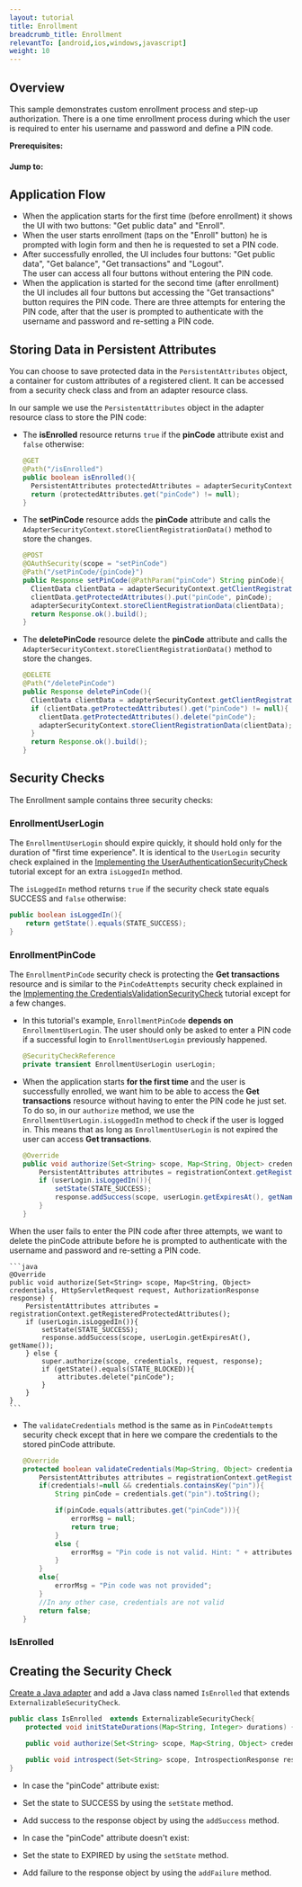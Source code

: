 ```yaml
---
layout: tutorial
title: Enrollment
breadcrumb_title: Enrollment
relevantTo: [android,ios,windows,javascript]
weight: 10
---
```

## Overview
This sample demonstrates custom enrollment process and step-up authorization. There is a one time enrollment process during which the user is required to enter his username and password and define a PIN code.  

**Prerequisites:**

#### Jump to:

## Application Flow

* When the application starts for the first time (before enrollment) it shows the UI with two buttons: "Get public data" and "Enroll".
* When the user starts enrollment (taps on the "Enroll" button) he is prompted with login form and then he is requested to set a PIN code.
* After successfully enrolled, the UI includes four buttons: "Get public data", "Get balance", "Get transactions" and "Logout".  
The user can access all four buttons without entering the PIN code.
* When the application is started for the second time (after enrollment) the UI includes all four buttons but accessing the "Get transactions" button requires the PIN code.
There are three attempts for entering the PIN code, after that the user is prompted to authenticate with the username and password and re-setting a PIN code.

## Storing Data in Persistent Attributes
You can choose to save protected data in the `PersistentAttributes` object, a container for custom attributes of a registered client. It can be accessed from a security check class and from an adapter resource class.

In our sample we use the `PersistentAttributes` object in the adapter resource class to store the PIN code:

* The **isEnrolled** resource returns `true` if the **pinCode** attribute exist and `false` otherwise:

    ```java
    @GET
    @Path("/isEnrolled")
    public boolean isEnrolled(){
      PersistentAttributes protectedAttributes = adapterSecurityContext.getClientRegistrationData().getProtectedAttributes();
      return (protectedAttributes.get("pinCode") != null);
    }
    ```
* The **setPinCode** resource adds the **pinCode** attribute and calls the `AdapterSecurityContext.storeClientRegistrationData()` method to store the changes.

    ```java
    @POST
    @OAuthSecurity(scope = "setPinCode")
    @Path("/setPinCode/{pinCode}")
    public Response setPinCode(@PathParam("pinCode") String pinCode){
      ClientData clientData = adapterSecurityContext.getClientRegistrationData();
      clientData.getProtectedAttributes().put("pinCode", pinCode);
      adapterSecurityContext.storeClientRegistrationData(clientData);
      return Response.ok().build();
    }
    ```
* The **deletePinCode** resource delete the **pinCode** attribute and calls the `AdapterSecurityContext.storeClientRegistrationData()` method to store the changes.

    ```java
    @DELETE
    @Path("/deletePinCode")
    public Response deletePinCode(){
      ClientData clientData = adapterSecurityContext.getClientRegistrationData();
      if (clientData.getProtectedAttributes().get("pinCode") != null){
        clientData.getProtectedAttributes().delete("pinCode");
        adapterSecurityContext.storeClientRegistrationData(clientData);
      }
      return Response.ok().build();
    }
    ```

## Security Checks
The Enrollment sample contains three security checks:

### EnrollmentUserLogin
The `EnrollmentUserLogin` should expire quickly, it should hold only for the duration of "first time experience".
It is identical to the `UserLogin` security check explained in the [Implementing the UserAuthenticationSecurityCheck](../user-authentication/security-check) tutorial except for an extra `isLoggedIn` method.

The `isLoggedIn` method returns `true` if the security check state equals SUCCESS and `false` otherwise:

```java
public boolean isLoggedIn(){
    return getState().equals(STATE_SUCCESS);
}
```

### EnrollmentPinCode
The `EnrollmentPinCode` security check is protecting the **Get transactions** resource and is similar to the `PinCodeAttempts` security check explained in the [Implementing the CredentialsValidationSecurityCheck](../credentials-validation/security-check) tutorial except for a few changes.

* In this tutorial's example, `EnrollmentPinCode` **depends on** `EnrollmentUserLogin`. The user should only be asked to enter a PIN code if a successful login to `EnrollmentUserLogin` previously happened.

    ```java
    @SecurityCheckReference
    private transient EnrollmentUserLogin userLogin;
    ```
* When the application starts **for the first time** and the user is successfully enrolled, we want him to be able to access the **Get transactions** resource without having to enter the PIN code he just set. To do so, in our `authorize` method, we use the `EnrollmentUserLogin.isLoggedIn` method to check if the user is logged in. This means that as long as `EnrollmentUserLogin` is not expired the user can access **Get transactions**.

    ```java
    @Override
    public void authorize(Set<String> scope, Map<String, Object> credentials, HttpServletRequest request, AuthorizationResponse response) {
        PersistentAttributes attributes = registrationContext.getRegisteredProtectedAttributes();
        if (userLogin.isLoggedIn()){
            setState(STATE_SUCCESS);
            response.addSuccess(scope, userLogin.getExpiresAt(), getName());
        }
    }
    ```
When the user fails to enter the PIN code after three attempts, we want to delete the pinCode attribute before he is prompted to authenticate with the username and password and re-setting a PIN code.

    ```java
    @Override
    public void authorize(Set<String> scope, Map<String, Object> credentials, HttpServletRequest request, AuthorizationResponse response) {
        PersistentAttributes attributes = registrationContext.getRegisteredProtectedAttributes();
        if (userLogin.isLoggedIn()){
            setState(STATE_SUCCESS);
            response.addSuccess(scope, userLogin.getExpiresAt(), getName());
        } else {
            super.authorize(scope, credentials, request, response);
            if (getState().equals(STATE_BLOCKED)){
                attributes.delete("pinCode");
            }
        }
    }
    ```
* The `validateCredentials` method is the same as in `PinCodeAttempts` security check except that in here we compare the credentials to the stored pinCode attribute.

    ```java
    @Override
    protected boolean validateCredentials(Map<String, Object> credentials) {
        PersistentAttributes attributes = registrationContext.getRegisteredProtectedAttributes();
        if(credentials!=null && credentials.containsKey("pin")){
            String pinCode = credentials.get("pin").toString();

            if(pinCode.equals(attributes.get("pinCode"))){
                errorMsg = null;
                return true;
            }
            else {
                errorMsg = "Pin code is not valid. Hint: " + attributes.get("pinCode");
            }
        }
        else{
            errorMsg = "Pin code was not provided";
        }
        //In any other case, credentials are not valid
        return false;
    }
    ```

### IsEnrolled
## Creating the Security Check
[Create a Java adapter](../../../adapters/creating-adapters) and add a Java class named `IsEnrolled` that extends `ExternalizableSecurityCheck`.

```java
public class IsEnrolled  extends ExternalizableSecurityCheck{
    protected void initStateDurations(Map<String, Integer> durations) {}

    public void authorize(Set<String> scope, Map<String, Object> credentials, HttpServletRequest request, AuthorizationResponse response) {}

    public void introspect(Set<String> scope, IntrospectionResponse response) {}
}
```

* In case the "pinCode" attribute exist:

 * Set the state to SUCCESS by using the `setState` method.
 * Add success to the response object by using the `addSuccess` method.

* In case the "pinCode" attribute doesn't exist:

 * Set the state to EXPIRED by using the `setState` method.
 * Add failure to the response object by using the `addFailure` method.
